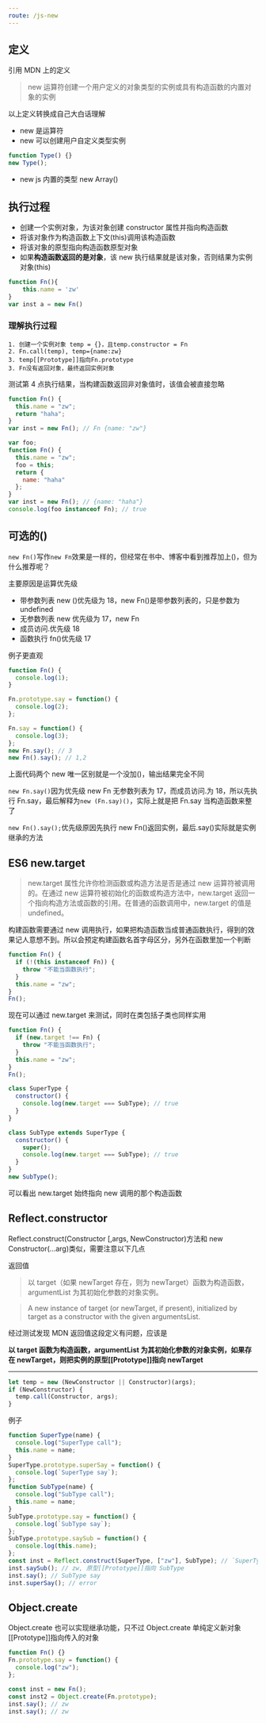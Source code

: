 ```yaml
---
route: /js-new
---
```


## 定义

引用 MDN 上的定义

> new 运算符创建一个用户定义的对象类型的实例或具有构造函数的内置对象的实例

以上定义转换成自己大白话理解

- new 是运算符
- new 可以创建用户自定义类型实例

```js
function Type() {}
new Type();
```

- new js 内置的类型 new Array()

## 执行过程

- 创建一个实例对象，为该对象创建 constructor 属性并指向构造函数
- 将该对象作为构造函数上下文(this)调用该构造函数
- 将该对象的原型指向构造函数原型对象
- 如果**构造函数返回的是对象**，该 new 执行结果就是该对象，否则结果为实例对象(this)

```js
function Fn(){
    this.name = 'zw'
}
var inst a = new Fn()
```

### 理解执行过程

    1. 创建一个实例对象 temp = {}，且temp.constructor = Fn
    2. Fn.call(temp), temp={name:zw}
    3. temp[[Prototype]]指向Fn.prototype
    3. Fn没有返回对象，最终返回实例对象

测试第 4 点执行结果，当构建函数返回非对象值时，该值会被直接忽略

```js
function Fn() {
  this.name = "zw";
  return "haha";
}
var inst = new Fn(); // Fn {name: "zw"}
```

```js
var foo;
function Fn() {
  this.name = "zw";
  foo = this;
  return {
    name: "haha"
  };
}
var inst = new Fn(); // {name: "haha"}
console.log(foo instanceof Fn); // true
```

## 可选的()

`new Fn()`写作`new Fn`效果是一样的，但经常在书中、博客中看到推荐加上()，但为什么推荐呢？

主要原因是运算优先级

- 带参数列表 new ()优先级为 18，new Fn()是带参数列表的，只是参数为 undefined
- 无参数列表 new 优先级为 17，new Fn
- 成员访问.优先级 18
- 函数执行 fn()优先级 17

例子更直观

```js
function Fn() {
  console.log(1);
}

Fn.prototype.say = function() {
  console.log(2);
};

Fn.say = function() {
  console.log(3);
};
new Fn.say(); // 3
new Fn().say(); // 1,2
```

上面代码两个 new 唯一区别就是一个没加()，输出结果完全不同

`new Fn.say()`因为优先级 new Fn 无参数列表为 17，而成员访问.为 18，所以先执行 Fn.say，最后解释为`new (Fn.say)()`，实际上就是把 Fn.say 当构造函数来整了

`new Fn().say();`优先级原因先执行 new Fn()返回实例，最后.say()实际就是实例继承的方法

## ES6 new.target

> new.target 属性允许你检测函数或构造方法是否是通过 new 运算符被调用的。在通过 new 运算符被初始化的函数或构造方法中，new.target 返回一个指向构造方法或函数的引用。在普通的函数调用中，new.target 的值是 undefined。

构建函数需要通过 new 调用执行，如果把构造函数当成普通函数执行，得到的效果记人意想不到。所以会预定构建函数名首字母区分，另外在函数里加一个判断

```js
function Fn() {
  if (!(this instanceof Fn)) {
    throw "不能当函数执行";
  }
  this.name = "zw";
}
Fn();
```

现在可以通过 new.target 来测试，同时在类包括子类也同样实用

```js
function Fn() {
  if (new.target !== Fn) {
    throw "不能当函数执行";
  }
  this.name = "zw";
}
Fn();

class SuperType {
  constructor() {
    console.log(new.target === SubType); // true
  }
}

class SubType extends SuperType {
  constructor() {
    super();
    console.log(new.target === SubType); // true
  }
}
new SubType();
```

可以看出 new.target 始终指向 new 调用的那个构造函数

## Reflect.constructor

Reflect.construct(Constructor [,args, NewConstructor)方法和 new Constructor(...arg)类似，需要注意以下几点

返回值

> 以 target（如果 newTarget 存在，则为 newTarget）函数为构造函数，argumentList 为其初始化参数的对象实例。

> A new instance of target (or newTarget, if present), initialized by target as a constructor with the given argumentsList.

经过测试发现 MDN 返回值这段定义有问题，应该是

**以 target 函数为构造函数，argumentList 为其初始化参数的对象实例，如果存在 newTarget，则把实例的原型[[Prototype]]指向 newTarget**

---

```js
let temp = new (NewConstructor || Constructor)(args);
if (NewConstructor) {
  temp.call(Constructor, args);
}
```

例子

```js
function SuperType(name) {
  console.log("SuperType call");
  this.name = name;
}
SuperType.prototype.superSay = function() {
  console.log(`SuperType say`);
};
function SubType(name) {
  console.log("SubType call");
  this.name = name;
}
SubType.prototype.say = function() {
  console.log(`SubType say`);
};
SubType.prototype.saySub = function() {
  console.log(this.name);
};
const inst = Reflect.construct(SuperType, ["zw"], SubType); // `SuperType say`，SubType并不会执行
inst.saySub(); // zw, 原型[[Prototype]]指向 SubType
inst.say(); // SubType say
inst.superSay(); // error
```

## Object.create

Object.create 也可以实现继承功能，只不过 Object.create 单纯定义新对象[[Prototype]]指向传入的对象

```js
function Fn() {}
Fn.prototype.say = function() {
  console.log("zw");
};

const inst = new Fn();
const inst2 = Object.create(Fn.prototype);
inst.say(); // zw
inst.say(); // zw
```
